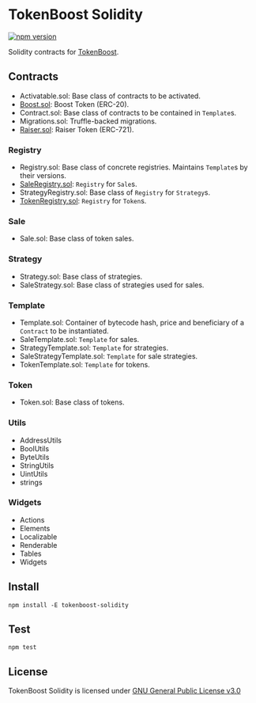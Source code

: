 # TokenBoost Solidity
[![npm version](https://badge.fury.io/js/tokenboost-solidity.svg)](https://www.npmjs.com/package/tokenboost-solidity)

Solidity contracts for [TokenBoost](https://tokenboost.net).

## Contracts
* Activatable.sol: Base class of contracts to be activated.
* [Boost.sol](https://etherscan.io/token/0x7c9ca19a8197b0f2147872dbd1cd4321082218a6#balances): Boost Token (ERC-20).
* Contract.sol: Base class of contracts to be contained in `Template`s.
* Migrations.sol: Truffle-backed migrations.
* [Raiser.sol](https://etherscan.io/token/0x16093acd98380bcf3621977ec0f06575ecadc32a): Raiser Token (ERC-721).

### Registry
* Registry.sol: Base class of concrete registries. Maintains `Template`s by their versions.
* [SaleRegistry.sol](https://etherscan.io/address/0xf806923e16bae8de2666bef603c8ecb70393d75b): `Registry` for `Sale`s.
* StrategyRegistry.sol: Base class of `Registry` for `Strategy`s.
* [TokenRegistry.sol](https://etherscan.io/address/0x11f4f0fc419226f8f8fd60a975823ebc471ae404): `Registry` for `Token`s.

### Sale
* Sale.sol: Base class of token sales.

### Strategy
* Strategy.sol: Base class of strategies.
* SaleStrategy.sol: Base class of strategies used for sales.

### Template
* Template.sol: Container of bytecode hash, price and beneficiary of a `Contract` to be instantiated.
* SaleTemplate.sol: `Template` for sales.
* StrategyTemplate.sol: `Template` for strategies.
* SaleStrategyTemplate.sol: `Template` for sale strategies.
* TokenTemplate.sol: `Template` for tokens.

### Token
* Token.sol: Base class of tokens.

### Utils
* AddressUtils
* BoolUtils
* ByteUtils
* StringUtils
* UintUtils
* strings

### Widgets
* Actions
* Elements
* Localizable
* Renderable
* Tables
* Widgets


## Install
```
npm install -E tokenboost-solidity
```

## Test
```
npm test
```

## License
TokenBoost Solidity is licensed under [GNU General Public License v3.0](https://github.com/tokenboost/tokenboost-solidity/blob/master/LICENSE)
